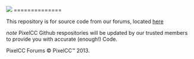<img src="http://i.imgur.com/ZfrsJKu.png">
==============

This repository is for source code from our forums, located <a href="http://pixelcc.byethost32.com/forum/">here</a>

*note* PixelCC Github respositories will be updated by our trusted members to provide you with accurate (enough!) Code.


PixelCC Forums &copy; PixelCC&trade; 2013.
